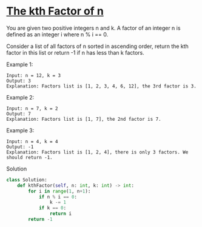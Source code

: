 # [The kth Factor of n](https://leetcode.com/problems/the-kth-factor-of-n/)

You are given two positive integers n and k. A factor of an integer n is defined as an integer i where n % i == 0.

Consider a list of all factors of n sorted in ascending order, return the kth factor in this list or return -1 if n has 
less than k factors.

Example 1:
```
Input: n = 12, k = 3
Output: 3
Explanation: Factors list is [1, 2, 3, 4, 6, 12], the 3rd factor is 3.
```
Example 2:
```
Input: n = 7, k = 2
Output: 7
Explanation: Factors list is [1, 7], the 2nd factor is 7.
```
Example 3:
```
Input: n = 4, k = 4
Output: -1
Explanation: Factors list is [1, 2, 4], there is only 3 factors. We should return -1.
```
Solution
```python
class Solution:
    def kthFactor(self, n: int, k: int) -> int:
        for i in range(1, n+1):
            if n % i == 0:
                k -= 1
            if k == 0:
                return i
        return -1
```
